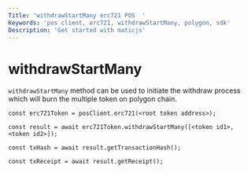 ```yaml
---
Title: 'withdrawStartMany erc721 POS  '
Keywords: 'pos client, erc721, withdrawStartMany, polygon, sdk'
Description: 'Get started with maticjs'
---
```


# withdrawStartMany

`withdrawStartMany` method can be used to initiate the withdraw process which will burn the multiple token on polygon chain.

```
const erc721Token = posClient.erc721(<root token address>);

const result = await erc721Token.withdrawStartMany([<token id1>, <token id2>]);

const txHash = await result.getTransactionHash();

const txReceipt = await result.getReceipt();

```
